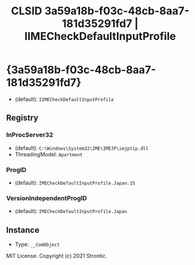 ﻿---
title: "CLSID 3a59a18b-f03c-48cb-8aa7-181d35291fd7 | IIMECheckDefaultInputProfile"
excerpt: What is COM-Object CLSID 3a59a18b-f03c-48cb-8aa7-181d35291fd7?
---

# {3a59a18b-f03c-48cb-8aa7-181d35291fd7}

* (default): `IIMECheckDefaultInputProfile`

## Registry


### InProcServer32

* (default): `C:\Windows\System32\IME\IMEJP\imjptip.dll`
* ThreadingModel: `Apartment`

### ProgID

* (default): `IMECheckDefaultInputProfile.Japan.15`

### VersionIndependentProgID

* (default): `IMECheckDefaultInputProfile.Japan`

## Instance

* Type: `__ComObject`

MIT License. Copyright (c) 2021 Strontic.


